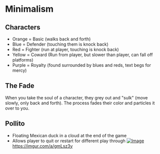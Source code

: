 # Minimalism
## Characters
- Orange = Basic (walks back and forth)
- Blue = Defender (touching them is knock back)
- Red = Fighter (run at player, touching is knock back)
- Yellow = Coward (Run from player, but slower than player, can fall off platforms)
- Purple = Royalty (found surrounded by blues and reds, text begs for mercy)

## The Fade
When you take the soul of a character, they grey out and "sulk" (move slowly, only back and forth). The process fades their color and particles it over to you.

## Pollito
- Floating Mexican duck in a cloud at the end of the game
- Allows player to quit or restart for different play through
[![Image](https://imgur.com/a/gmLsz3y)](https://imgur.com/a/gmLsz3y)https://imgur.com/a/gmLsz3y
